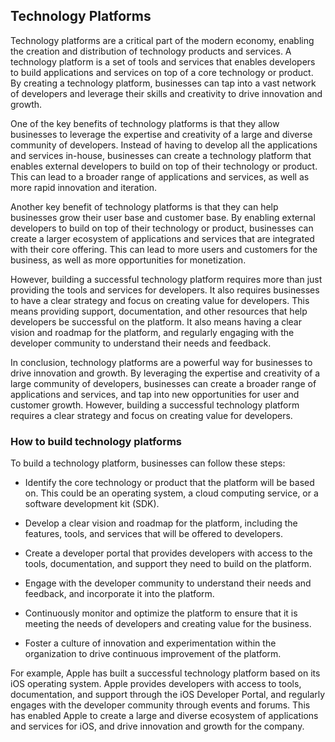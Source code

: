 ## Technology Platforms

Technology platforms are a critical part of the modern economy, enabling the creation and distribution of technology products and services. A technology platform is a set of tools and services that enables developers to build applications and services on top of a core technology or product. By creating a technology platform, businesses can tap into a vast network of developers and leverage their skills and creativity to drive innovation and growth.

One of the key benefits of technology platforms is that they allow businesses to leverage the expertise and creativity of a large and diverse community of developers. Instead of having to develop all the applications and services in-house, businesses can create a technology platform that enables external developers to build on top of their technology or product. This can lead to a broader range of applications and services, as well as more rapid innovation and iteration.

Another key benefit of technology platforms is that they can help businesses grow their user base and customer base. By enabling external developers to build on top of their technology or product, businesses can create a larger ecosystem of applications and services that are integrated with their core offering. This can lead to more users and customers for the business, as well as more opportunities for monetization.

However, building a successful technology platform requires more than just providing the tools and services for developers. It also requires businesses to have a clear strategy and focus on creating value for developers. This means providing support, documentation, and other resources that help developers be successful on the platform. It also means having a clear vision and roadmap for the platform, and regularly engaging with the developer community to understand their needs and feedback.

In conclusion, technology platforms are a powerful way for businesses to drive innovation and growth. By leveraging the expertise and creativity of a large community of developers, businesses can create a broader range of applications and services, and tap into new opportunities for user and customer growth. However, building a successful technology platform requires a clear strategy and focus on creating value for developers.


### How to build technology platforms

To build a technology platform, businesses can follow these steps:

- Identify the core technology or product that the platform will be based on. This could be an operating system, a cloud computing service, or a software development kit (SDK).

- Develop a clear vision and roadmap for the platform, including the features, tools, and services that will be offered to developers.

- Create a developer portal that provides developers with access to the tools, documentation, and support they need to build on the platform.

- Engage with the developer community to understand their needs and feedback, and incorporate it into the platform.

- Continuously monitor and optimize the platform to ensure that it is meeting the needs of developers and creating value for the business.

- Foster a culture of innovation and experimentation within the organization to drive continuous improvement of the platform.

For example, Apple has built a successful technology platform based on its iOS operating system. Apple provides developers with access to tools, documentation, and support through the iOS Developer Portal, and regularly engages with the developer community through events and forums. This has enabled Apple to create a large and diverse ecosystem of applications and services for iOS, and drive innovation and growth for the company.
